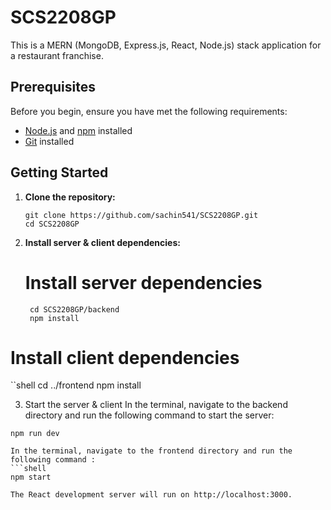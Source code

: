 # SCS2208GP

This is a MERN (MongoDB, Express.js, React, Node.js) stack application for a restaurant franchise. 

## Prerequisites

Before you begin, ensure you have met the following requirements:

- [Node.js](https://nodejs.org/) and [npm](https://www.npmjs.com/) installed
- [Git](https://git-scm.com/) installed

## Getting Started

1. **Clone the repository:**

   ```shell
   git clone https://github.com/sachin541/SCS2208GP.git
   cd SCS2208GP

2. **Install server & client dependencies:**

   # Install server dependencies
   ```shell
    cd SCS2208GP/backend
    npm install

  # Install client dependencies
  ``shell
    cd ../frontend
    npm install

3. Start the server & client
In the terminal, navigate to the backend directory and run the following command to start the server:
  ```shell
  npm run dev

In the terminal, navigate to the frontend directory and run the following command :
  ```shell
  npm start

The React development server will run on http://localhost:3000.

   
